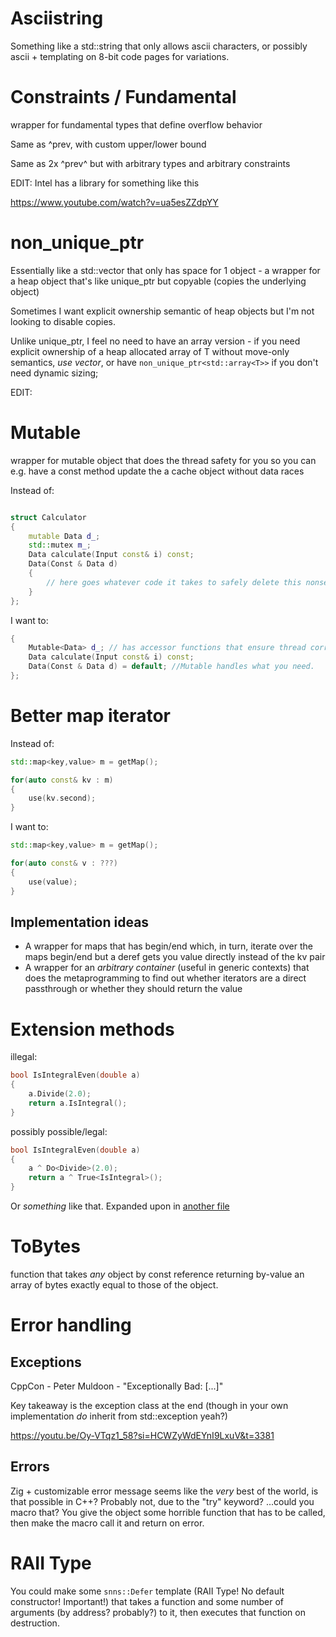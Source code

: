 # Asciistring

Something like a std::string that only allows ascii characters, or possibly ascii + templating on 8-bit code pages for variations.

# Constraints / Fundamental

wrapper for fundamental types that define overflow behavior

Same as ^prev, with custom upper/lower bound

Same as 2x ^prev^ but with arbitrary types and arbitrary constraints

EDIT: Intel has a library for something like this

https://www.youtube.com/watch?v=ua5esZZdpYY

# non_unique_ptr<T>

Essentially like a std::vector that only has space for 1 object - a wrapper for a heap object that's like unique_ptr but copyable (copies the underlying object)

Sometimes I want explicit ownership semantic of heap objects but I'm not looking to disable copies.

Unlike unique_ptr, I feel no need to have an array version - if you need explicit ownership of a heap allocated array of T without move-only semantics, *use vector<T>*, or have `non_unique_ptr<std::array<T>>` if you don't need dynamic sizing;

EDIT: 

# Mutable<T>

wrapper for mutable object that does the thread safety for you so you can e.g. have a const method update the a cache object without data races

Instead of:

```c++

struct Calculator
{
	mutable Data d_;
	std::mutex m_;
	Data calculate(Input const& i) const;
	Data(Const & Data d)
	{
		// here goes whatever code it takes to safely delete this nonsense
	}
};

```

I want to:

```c++
{
	Mutable<Data> d_; // has accessor functions that ensure thread correctness at all times so users don't need to think of mutexes.
	Data calculate(Input const& i) const;
	Data(Const & Data d) = default; //Mutable handles what you need.
};
```

# Better map iterator

Instead of:

```c++
std::map<key,value> m = getMap();

for(auto const& kv : m)
{
	use(kv.second);
}
```

I want to:

```c++
std::map<key,value> m = getMap();

for(auto const& v : ???)
{
	use(value);
}
```

## Implementation ideas

- A wrapper for maps that has begin/end which, in turn, iterate over the maps begin/end but a deref gets you value directly instead of the kv pair
- A wrapper for an *arbitrary container* (useful in generic contexts) that does the metaprogramming to find out whether iterators are a direct passthrough or whether they should return the value

# Extension methods

illegal:

```c++
bool IsIntegralEven(double a)
{
	a.Divide(2.0);
	return a.IsIntegral();
}
```

possibly possible/legal:

```c++
bool IsIntegralEven(double a)
{
	a ^ Do<Divide>(2.0);
	return a ^ True<IsIntegral>();
}
```

Or *something* like that. Expanded upon in [another file](cpp_extension_methods.md)

# ToBytes

function that takes *any* object by const reference returning by-value an array of bytes exactly equal to those of the object.

# Error handling

## Exceptions

CppCon - Peter Muldoon - "Exceptionally Bad: [...]"

Key takeaway is the exception class at the end (though in your own implementation *do* inherit from std::exception yeah?)

https://youtu.be/Oy-VTqz1_58?si=HCWZyWdEYnI9LxuV&t=3381

## Errors

Zig + customizable error message seems like the *very* best of the world, is that possible in C++? Probably not, due to the "try" keyword? ...could you macro that? You give the object some horrible function that has to be called, then make the macro call it and return on error.

# RAII Type

You could make some `snns::Defer` template (RAII Type! No default constructor! Important!) that takes a function and some number of arguments (by address? probably?) to it, then executes that function on destruction.